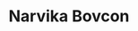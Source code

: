 ---
SICRIS: 15295
draft: false
fixName: narvika_bovcon
lab: Computer Vision Laboratory
labPos: Laboratory Member
location: R2.21 - Kabinet
mailInfo: narvika.bovcon@fri.uni-lj.si
officeHours: null
profName: Assoc. Prof. Narvika Bovcon, PhD
profTitle: Associate Professor
telephoneInfo: null
title: Narvika Bovcon
---